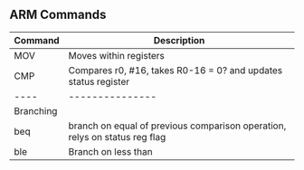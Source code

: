 ## ARM Commands

| Command | Description | 
| ------- | ----------- |
| MOV | Moves within registers |
| CMP | Compares r0, #16, takes R0-16 = 0? and updates status register |
| ---- | ---------------|
| Branching |           |
| beq | branch on equal of previous comparison operation, relys on status reg flag | 
| ble | Branch on less than |
